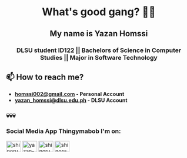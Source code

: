 <h1 align="center">What's good gang? 👋💀</h1>
<h2 align="center"> My name is Yazan Homssi</h2>
<h3 align="center">DLSU student ID122 || Bachelors of Science in Computer Studies || Major in Software Technology</h3>

 

## 📫 How to reach me?
- **homssi002@gmail.com - Personal Account**
- **yazan_homssi@dlsu.edu.ph - DLSU Account**


 ### 💀💀💀

<h3 align="left">Social Media App Thingymabob I'm on:</h3>
<p align="left">
<a href="https://twitter.com/shinoruba" target="blank"><img align="center" src="https://raw.githubusercontent.com/rahuldkjain/github-profile-readme-generator/master/src/images/icons/Social/twitter.svg" alt="shinoruba" height="30" width="40" /></a>
<a href="https://linkedin.com/in/yazan-homssi-197b93290" target="blank"><img align="center" src="https://raw.githubusercontent.com/rahuldkjain/github-profile-readme-generator/master/src/images/icons/Social/linked-in-alt.svg" alt="yazan-homssi" height="30" width="40" /></a>
<a href="https://fb.com/shinoruba" target="blank"><img align="center" src="https://raw.githubusercontent.com/rahuldkjain/github-profile-readme-generator/master/src/images/icons/Social/facebook.svg" alt="shinoruba" height="30" width="40" /></a>
<a href="https://instagram.com/shinoruba" target="blank"><img align="center" src="https://raw.githubusercontent.com/rahuldkjain/github-profile-readme-generator/master/src/images/icons/Social/instagram.svg" alt="shinoruba" height="30" width="40" /></a>
</p>
